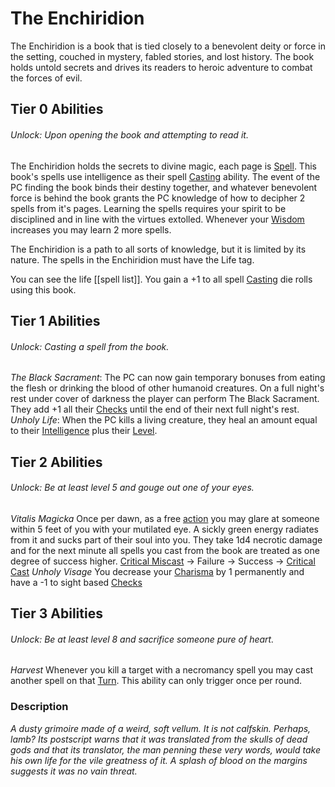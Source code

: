 # The Enchiridion

The Enchiridion is a book that is tied closely to a benevolent deity or force in the setting, couched in mystery, fabled stories, and lost history. The book holds untold secrets and drives its readers to heroic adventure to combat the forces of evil.

## Tier 0 Abilities
###### Unlock: Upon opening the book and attempting to read it.
The Enchiridion holds the secrets to divine magic, each page is [Spell](../../../../Magic/Spells/Spell%20Index.md). This book's spells use intelligence as their spell [Casting](../../../../Magic/Casting%20Spells.md) ability. The event of the PC finding the book binds their destiny together, and whatever benevolent force is behind the book grants the PC knowledge of how to decipher 2 spells from it's pages. Learning the spells requires your spirit to be disciplined and in line with the virtues extolled. Whenever your [Wisdom](../../../../Player%20Character%20Components/Chosen%20Statistics/Wisdom.md) increases you may learn 2 more spells. 

The Enchiridion is a path to all sorts of knowledge, but it is limited by its nature. The spells in the Enchiridion must have the Life tag.

You can see the life [[spell list]]. You gain a +1 to all spell [Casting](../../../../Magic/Casting%20Spells.md) die rolls using this book. 
## Tier 1 Abilities
###### Unlock: Casting a spell from the book.
*The Black Sacrament*: 
	The PC can now gain temporary bonuses from eating the flesh or drinking the blood of other humanoid creatures. On a full night's rest under cover of darkness the player can perform The Black Sacrament. They add +1 all their [Checks](../../../../Game%20Structure/Check.md) until the end of their next full night's rest.
*Unholy Life*:
	When the PC kills a living creature, they heal an amount equal to their [Intelligence](../../../../Player%20Character%20Components/Chosen%20Statistics/Intelligence.md) plus their [Level](../../../../Player%20Character%20Components/Derived%20Statistics/Level.md).

## Tier 2 Abilities
###### Unlock: Be at least level 5 and gouge out one of your eyes.
*Vitalis Magicka*
	Once per dawn, as a free [action](../../../../Game%20Structure/Action.md) you may glare at someone within 5 feet of you with your mutilated eye. A sickly green energy radiates from it and sucks part of their soul into you. They take 1d4 necrotic damage and for the next minute all spells you cast from the book are treated as one degree of success higher.
		[Critical Miscast](../../../../Dice%20Rolls/Critical%20Miscast.md) -> Failure -> Success -> [Critical Cast](../../../../Dice%20Rolls/Critical%20Cast.md)
*Unholy Visage*
	You decrease your [Charisma](../../../../Player%20Character%20Components/Chosen%20Statistics/Charisma.md) by 1 permanently and have a -1 to sight based [Checks](../../../../Game%20Structure/Check.md) 

## Tier 3 Abilities
###### Unlock: Be at least level 8 and sacrifice someone pure of heart.
*Harvest*
	Whenever you kill a target with a necromancy spell you may cast another spell on that [Turn](../../../../Game%20Structure/Turn.md). This ability can only trigger once per round. 

### Description
*A dusty grimoire made of a weird, soft vellum. It is not calfskin. Perhaps, lamb? Its postscript warns that it was translated from the skulls of dead gods and that its translator, the man penning these very words, would take his own life for the vile greatness of it. A splash of blood on the margins suggests it was no vain threat.*